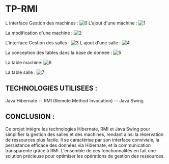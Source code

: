 # TP-RMI
L interface Gestion des machines :
![0](https://github.com/Samia-Kouame/TP-RMI/assets/147660832/616ac8a4-1419-4edc-9e65-9a444dbf96da)
L'ajout d'une machine : 
![1](https://github.com/Samia-Kouame/TP-RMI/assets/147660832/45407c28-2fc5-4fb3-b57e-28fe5371cefe)

La modification d'une machine : 
![2](https://github.com/Samia-Kouame/TP-RMI/assets/147660832/fbf5680c-b12f-45c6-b49a-0136071dd865)

L'interface Gestion des salles :
![3](https://github.com/Samia-Kouame/TP-RMI/assets/147660832/b1f190fd-da84-4b09-8fc1-588b85ab0f65)
 L ajout d'une salle :
 ![4](https://github.com/Samia-Kouame/TP-RMI/assets/147660832/170cf2b9-2e5c-41e2-8461-bf27d4dccb37)

La conception des tables dans la base de donnee :
![5](https://github.com/Samia-Kouame/TP-RMI/assets/147660832/a464db8b-736e-4fa1-9a5a-c85aaefd22ec)

La table machine:
![6](https://github.com/Samia-Kouame/TP-RMI/assets/147660832/f425e0b8-af65-43ba-bc91-3ff637c0d248)

La table salle :
![7](https://github.com/Samia-Kouame/TP-RMI/assets/147660832/473f25d8-6699-48f0-9416-058399ecd5e6)




TECHNOLOGIES UTILISEES :
-------------------------
Java Hibernate -- RMI (Remote Method Invocation) -- Java Swing

CONCLUSION :
------------
Ce projet intègre les technologies Hibernate, RMI et Java Swing pour simplifier la gestion des salles et des machines, rendant ainsi la réservation de ressources plus facile. Il se caractérise par son interface conviviale, la persistance efficace des données via Hibernate, et la communication transparente grâce à RMI. L'ensemble de ces fonctionnalités en fait une solution précieuse pour optimiser les opérations de gestion des ressources.

